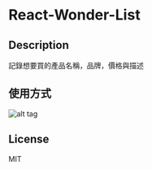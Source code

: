 # React-Wonder-List

## Description

記錄想要買的產品名稱，品牌，價格與描述

## 使用方式
![alt tag](https://cloud.githubusercontent.com/assets/429250/14198741/33682716-f810-11e5-881f-905c53e07bb2.png)


## License

MIT
